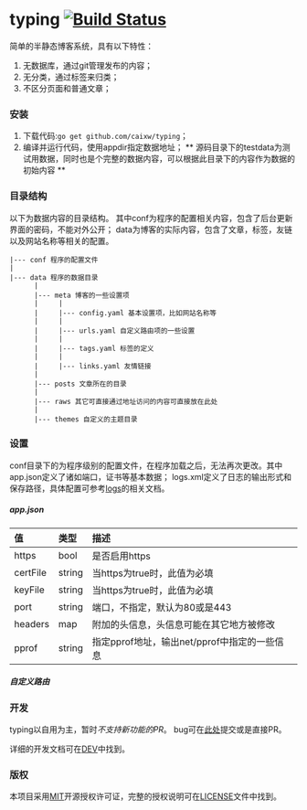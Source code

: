 typing [![Build Status](https://travis-ci.org/caixw/typing.svg?branch=master)](https://travis-ci.org/caixw/typing)
======
 
简单的半静态博客系统，具有以下特性：
 
1. 无数据库，通过git管理发布的内容；
1. 无分类，通过标签来归类；
1. 不区分页面和普通文章；
 
 
 
### 安装
 
1. 下载代码:`go get github.com/caixw/typing`；
1. 编译并运行代码，使用appdir指定数据地址；
** 源码目录下的testdata为测试用数据，同时也是个完整的数据内容，可以根据此目录下的内容作为数据的初始内容 **



### 目录结构

以下为数据内容的目录结构。
其中conf为程序的配置相关内容，包含了后台更新界面的密码，不能对外公开；
data为博客的实际内容，包含了文章，标签，友链以及网站名称等相关的配置。

```
|--- conf 程序的配置文件
|
|--- data 程序的数据目录
      |
      |--- meta 博客的一些设置项
      |     |
      |     |--- config.yaml 基本设置项，比如网站名称等
      |     |
      |     |--- urls.yaml 自定义路由项的一些设置
      |     |
      |     |--- tags.yaml 标签的定义
      |     |
      |     |--- links.yaml 友情链接
      |
      |--- posts 文章所在的目录
      |
      |--- raws 其它可直接通过地址访问的内容可直接放在此处
      |
      |--- themes 自定义的主题目录
```
 
 
 
### 设置
 
conf目录下的为程序级别的配置文件，在程序加载之后，无法再次更改。其中
app.json定义了诸如端口，证书等基本数据；
logs.xml定义了日志的输出形式和保存路径，具体配置可参考[logs](https://github.com/issue9/logs)的相关文档。


##### app.json

值        | 类型        | 描述
:---------|:------------|:------
https     | bool        | 是否启用https
certFile  | string      | 当https为true时，此值为必填
keyFile   | string      | 当https为true时，此值为必填
port      | string      | 端口，不指定，默认为80或是443
headers   | map         | 附加的头信息，头信息可能在其它地方被修改
pprof     | string      | 指定pprof地址，输出net/pprof中指定的一些信息


##### 自定义路由


 
 
 
 
### 开发
 
typing以自用为主，暂时*不支持新功能的PR*。
bug可在[此处](https://github.com/caixw/typing/issues)提交或是直接PR。
 
详细的开发文档可在[DEV](DEV.md)中找到。
 
 
 
### 版权
 
本项目采用[MIT](http://opensource.org/licenses/MIT)开源授权许可证，完整的授权说明可在[LICENSE](LICENSE)文件中找到。
